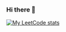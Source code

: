 ### Hi there 👋

[![My LeetCode stats](https://leetcard.jacoblin.cool/lo-han?ext=heatmap&theme=dark)](https://leetcode.com/u/lo-han/)

